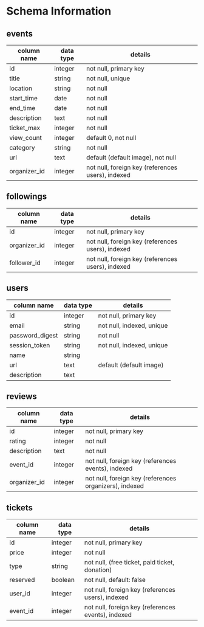 # Schema Information

## events
column name | data type   | details
------------|-------------|-----------------------
id          | integer     | not null, primary key
title       | string      | not null, unique
location    | string      | not null
start_time  | date        | not null
end_time    | date        | not null
description | text        | not null
ticket_max  | integer     | not null
view_count  | integer     | default 0, not null
category    | string      | not null
url         | text        | default (default image), not null
organizer_id| integer     | not null, foreign key (references users), indexed

## followings
column name | data type | details
------------|-----------|-----------------------
id          | integer   | not null, primary key
organizer_id| integer   | not null, foreign key (references users), indexed
follower_id | integer   | not null, foreign key (references users), indexed

## users
column name     | data type    | details
----------------|--------------|-----------------------
id              | integer      | not null, primary key
email        | string       | not null, indexed, unique
password_digest | string       | not null
session_token   | string       | not null, indexed, unique
name            | string       |
url             | text         | default (default image)
description     | text         | 

## reviews
column name | data type | details
------------|-----------|-----------------------
id          | integer   | not null, primary key
rating      | integer   | not null
description | text      | not null
event_id    | integer   | not null, foreign key (references events), indexed
organizer_id| integer   | not null, foreign key (references organizers), indexed

## tickets
column name | data type | details
------------|-----------|-----------------------
id          | integer   | not null, primary key
price       | integer   | not null
type        | string    | not null, (free ticket, paid ticket, donation)
reserved    | boolean   | not null, default: false
user_id     | integer   | not null, foreign key (references users), indexed
event_id    | integer   | not null, foreign key (references events), indexed

